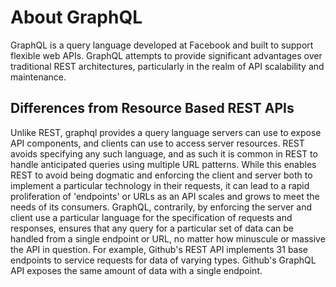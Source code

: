 # About GraphQL

GraphQL is a query language developed at Facebook and built to support flexible
web APIs. GraphQL attempts to provide significant advantages over traditional
REST architectures, particularly in the realm of API scalability and
maintenance.

## Differences from Resource Based REST APIs

Unlike REST, graphql provides a query language servers can use to expose API
components, and clients can use to access server resources. REST avoids
specifying any such language, and as such it is common in REST to handle
anticipated queries using multiple URL patterns. While this enables REST to
avoid being dogmatic and enforcing the client and server both to implement a
particular technology in their requests, it can lead to a rapid proliferation of
'endpoints' or URLs as an API scales and grows to meet the needs of its
consumers. GraphQL, contrarily, by enforcing the server and client use a
particular language for the specification of requests and responses, ensures
that any query for a particular set of data can be handled from a single
endpoint or URL, no matter how minuscule or massive the API in question. For
example, Github's REST API implements 31 base endpoints to service requests for
data of varying types. Github's GraphQL API exposes the same amount of data with
a single endpoint.

  
